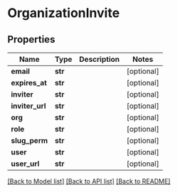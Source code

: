 # OrganizationInvite

## Properties
Name | Type | Description | Notes
------------ | ------------- | ------------- | -------------
**email** | **str** |  | [optional] 
**expires_at** | **str** |  | [optional] 
**inviter** | **str** |  | [optional] 
**inviter_url** | **str** |  | [optional] 
**org** | **str** |  | [optional] 
**role** | **str** |  | [optional] 
**slug_perm** | **str** |  | [optional] 
**user** | **str** |  | [optional] 
**user_url** | **str** |  | [optional] 

[[Back to Model list]](../README.md#documentation-for-models) [[Back to API list]](../README.md#documentation-for-api-endpoints) [[Back to README]](../README.md)


